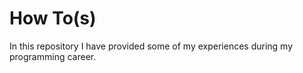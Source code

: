 # How To(s)
In this repository I have provided some of my experiences during my programming career.
